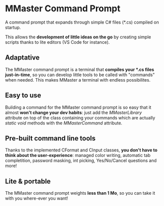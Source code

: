# MMaster Command Prompt
A command prompt that expands through simple C# files (*.cs) compiled on startup.

This allows the **development of little ideas on the go** by creating simple scripts thanks to lite editors (VS Code for instance).

## Adaptative

The MMaster command prompt is a terminal that **compiles your \*.cs files just-in-time**, so you can develop little tools to be called with "commands" when needed. This makes MMaster a terminal with endless possibilites.

## Easy to use

Building a command for the MMaster command prompt is so easy that it almost **won't change your dev habits**: just add the *MMasterLibrary* attribute on top of the class containing your commands which are actually *static void* methods with the *MMasterCommand* attribute.

## Pre-built command line tools

Thanks to the implemented CFormat and CInput classes, **you don't have to think about the user-experience**: managed color writing, automatic tab completition, password masking, int picking, Yes/No/Cancel questions and more!

## Lite & portable

The MMaster command prompt weights **less than 1 Mo**, so you can take it with you where-ever you want!
